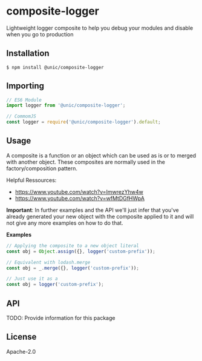 # composite-logger

Lightweight logger composite to help you debug your modules and disable when you go to production

## Installation

```shell
$ npm install @unic/composite-logger
```

## Importing

```javascript
// ES6 Module
import logger from '@unic/composite-logger';

// CommomJS
const logger = require('@unic/composite-logger').default;
```

## Usage

A composite is a function or an object which can be used as is or to merged with another object. These composites are normally used in the factory/composition pattern.

Helpful Ressources:
* https://www.youtube.com/watch?v=ImwrezYhw4w
* https://www.youtube.com/watch?v=wfMtDGfHWpA

**Important**: In further examples and the API we'll just infer that you've already generated your new object with the composite applied to it and will not give any more examples on how to do that.

**Examples**
```js
// Applying the composite to a new object literal
const obj = Object.assign({}, logger('custom-prefix'));

// Equivalent with lodash.merge
const obj = _.merge({}, logger('custom-prefix'));

// Just use it as a
const obj = logger('custom-prefix');
```

## API

TODO: Provide information for this package

## License

Apache-2.0

